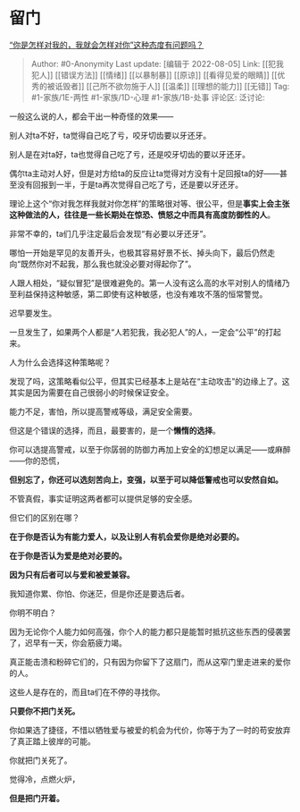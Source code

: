 # 留门
[“你是怎样对我的，我就会怎样对你”这种态度有问题吗？](https://www.zhihu.com/question/39975743/answer/2243008676)

> Author: #0-Anonymity
> Last update: [编辑于 2022-08-05]
> Link: [[犯我犯人]] [[错误方法]] [[情绪]] [[以暴制暴]] [[原谅]] [[看得见爱的眼睛]] [[优秀的被诋毁者]] [[己所不欲勿施于人]] [[温柔]] [[理想的能力]] [[无错]]
> Tag: #1-家族/1E-两性 #1-家族/1D-心理 #1-家族/1B-处事
> 评论区:
> 泛讨论:

一般这么说的人，都会干出一种奇怪的效果——

别人对ta不好，ta觉得自己吃了亏，咬牙切齿要以牙还牙。

别人是在对ta好，ta也觉得自己吃了亏，还是咬牙切齿的要以牙还牙。

偶尔ta主动对人好，但是对方给ta的反应让ta觉得对方没有十足回报ta的好——甚至没有回报到一半，于是ta再次觉得自己吃了亏，还是要以牙还牙。

理论上这个“你对我怎样我就对你怎样”的策略很对等、很公平，但是**事实上会主张这种做法的人，往往是一些长期处在惊恐、愤怒之中而具有高度防御性的人**。

非常不幸的，ta们几乎注定最后会发现“有必要以牙还牙”。

哪怕一开始是罕见的友善开头，也极其容易好景不长、掉头向下，最后仍然走向“既然你对不起我，那么我也就没必要对得起你了”。

人跟人相处，“疑似冒犯”是很难避免的。第一人没有这么高的水平对别人的情绪乃至利益保持这种敏感，第二即使有这种敏感，也没有难攻不落的恒常警觉。

迟早要发生。

一旦发生了，如果两个人都是“人若犯我，我必犯人”的人，一定会“公平”的打起来。

人为什么会选择这种策略呢？

发现了吗，这策略看似公平，但其实已经基本上是站在“主动攻击”的边缘上了。这其实是因为需要在自己很弱小的时候保证安全。

能力不足，害怕，所以提高警戒等级，满足安全需要。

但这是个错误的选择，而且，最要害的，是一个**懒惰的选择**。

你可以选提高警戒，以至于你孱弱的防御力再加上安全的幻想足以满足——或麻醉——你的恐慌，

**但别忘了，你还可以选刻苦向上，变强，以至于可以降低警戒也可以安然自如。**

不管真假，事实证明这两者都可以提供足够的安全感。

但它们的区别在哪？

**在于你是否认为有能力爱人，以及让别人有机会爱你是绝对必要的。**

**在于你是否认为爱是绝对必要的。**

**因为只有后者可以与爱和被爱兼容。**

我知道你累、你怕、你迷茫，但是你还是要选后者。

你明不明白？

因为无论你个人能力如何高强，你个人的能力都只是能暂时抵抗这些东西的侵袭罢了，迟早有一天，你会筋疲力竭。

真正能击溃和粉碎它们的，只有因为你留下了这扇门，而从这窄门里走进来的爱你的人。

这些人是存在的，而且ta们在不停的寻找你。

**只要你不把门关死。**

你如果选了捷径，不惜以牺牲爱与被爱的机会为代价，你等于为了一时的苟安放弃了真正踏上彼岸的可能。

你就把门关死了。

觉得冷，点燃火炉，

**但是把门开着。**
